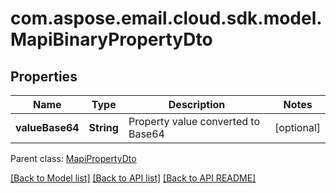 
# com.aspose.email.cloud.sdk.model.MapiBinaryPropertyDto

## Properties
Name | Type | Description | Notes
------------ | ------------- | ------------- | -------------
**valueBase64** | **String** | Property value converted to Base64              |  [optional]

 Parent class: [MapiPropertyDto](MapiPropertyDto.md)
    
    


[[Back to Model list]](README.md#documentation-for-models) [[Back to API list]](README.md#documentation-for-api-endpoints) [[Back to API README]](README.md)

